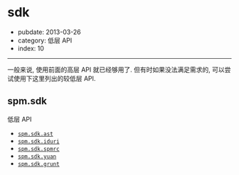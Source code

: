 # sdk

- pubdate: 2013-03-26
- category: 低层 API
- index: 10

----------

一般来说, 使用前面的高层 API 就已经够用了. 但有时如果没法满足需求的, 可以尝试使用下这里列出的较低层 API.

## spm.sdk

低层 API

- [`spm.sdk.ast`](https://github.com/spmjs/cmd-util/blob/master/docs/ast.md)
- [`spm.sdk.iduri`](https://github.com/spmjs/cmd-util/blob/master/docs/iduri.md)
- [`spm.sdk.spmrc`](https://github.com/spmjs/spmrc)
- [`spm.sdk.yuan`](./yuan.md)
- [`spm.sdk.grunt`](./grunt.md)